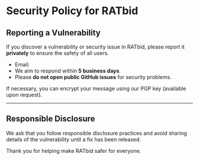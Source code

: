 # Security Policy for RATbid

## Reporting a Vulnerability

If you discover a vulnerability or security issue in RATbid, please report it **privately** to ensure the safety of all users.

- Email: 
- We aim to respond within **5 business days**.
- Please **do not open public GitHub issues** for security problems.

If necessary, you can encrypt your message using our PGP key (available upon request).

---

## Responsible Disclosure

We ask that you follow responsible disclosure practices and avoid sharing details of the vulnerability until a fix has been released.

Thank you for helping make RATbid safer for everyone.
